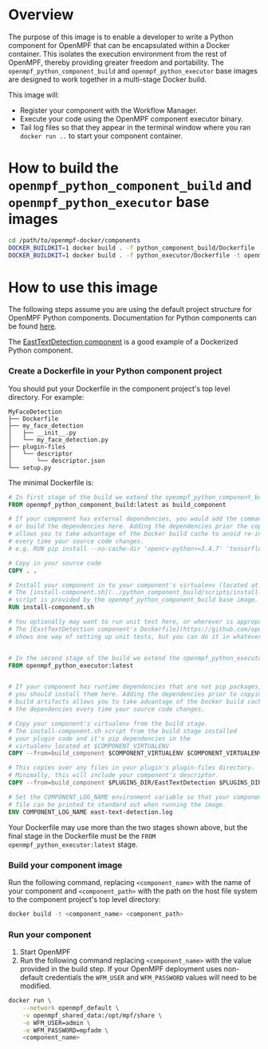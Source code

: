 Overview
==================
The purpose of this image is to enable a developer to write a Python component for OpenMPF that can be encapsulated
within a Docker container. This isolates the execution environment from the rest of OpenMPF,
thereby providing greater freedom and portability. The `openmpf_python_component_build` and `openmpf_python_executor` 
base images are designed to work together in a multi-stage Docker build.

This image will:

- Register your component with the Workflow Manager.
- Execute your code using the OpenMPF component executor binary.
- Tail log files so that they appear in the terminal window where you ran `docker run ..`
  to start your component container.
  
  
How to build the `openmpf_python_component_build` and `openmpf_python_executor` base images
======================================================
```bash
cd /path/to/openmpf-docker/components
DOCKER_BUILDKIT=1 docker build . -f python_component_build/Dockerfile -t openmpf_python_component_build
DOCKER_BUILDKIT=1 docker build . -f python_executor/Dockerfile -t openmpf_python_executor
```


How to use this image
===========================
The following steps assume you are using the default project structure for OpenMPF Python components. Documentation
for Python components can be found [here](https://openmpf.github.io/docs/site/Python-Batch-Component-API). 

The [EastTextDetection component](https://github.com/openmpf/openmpf-components/tree/master/python/EastTextDetection) 
is a good example of a Dockerized Python component.

### Create a Dockerfile in your Python component project
You should put your Dockerfile in the component project's top level directory. For example:
```
MyFaceDetection
├── Dockerfile
├── my_face_detection
│   ├── __init__.py
│   └── my_face_detection.py
├── plugin-files
│   └── descriptor
│       └── descriptor.json
└── setup.py
```

The minimal Dockerfile is:
```dockerfile
# In first stage of the build we extend the openmpf_python_component_build base image.
FROM openmpf_python_component_build:latest as build_component

# If your component has external dependencies, you would add the commands necessary to download 
# or build the dependencies here. Adding the dependencies prior the copying in your source code 
# allows you to take advantage of the Docker build cache to avoid re-installing the dependencies 
# every time your source code changes.
# e.g. RUN pip install --no-cache-dir 'opencv-python>=3.4.7' 'tensorflow>=2.1.0'

# Copy in your source code
COPY . .

# Install your component in to your component's virtualenv (located at $COMPONENT_VIRTUALENV)
# The [install-component.sh](../python_component_build/scripts/install-component.sh) 
# script is provided by the openmpf_python_component_build base image.
RUN install-component.sh

# You optionally may want to run unit test here, or wherever is appropriate for your Dockerfile. 
# The [EastTextDetection component's Dockerfile](https://github.com/openmpf/openmpf-components/blob/master/python/EastTextDetection/Dockerfile) 
# shows one way of setting up unit tests, but you can do it in whatever way you see fit. 


# In the second stage of the build we extend the openmpf_python_executor base image
FROM openmpf_python_executor:latest


# If your component has runtime dependencies that are not pip packages, 
# you should install them here. Adding the dependencies prior to copying your component's 
# build artifacts allows you to take advantage of the Docker build cache to avoid re-installing
# the dependencies every time your source code changes.

# Copy your component's virtualenv from the build stage.
# The install-component.sh script from the build stage installed 
# your plugin code and it's pip dependencies in the 
# virtualenv located at $COMPONENT_VIRTUALENV
COPY --from=build_component $COMPONENT_VIRTUALENV $COMPONENT_VIRTUALENV

# This copies over any files in your plugin's plugin-files directory.
# Minimally, this will include your component's descriptor.
COPY --from=build_component $PLUGINS_DIR/EastTextDetection $PLUGINS_DIR/EastTextDetection

# Set the COMPONENT_LOG_NAME environment variable so that your component's log 
# file can be printed to standard out when running the image. 
ENV COMPONENT_LOG_NAME east-text-detection.log
```

Your Dockerfile may use more than the two stages shown above, but the final stage in the Dockerfile must be the
`FROM openmpf_python_executor:latest` stage.


### Build your component image
Run the following command, replacing `<component_name>` with the name of your component and `<component_path>` with the
path on the host file system to the component project's top level directory:
```bash
docker build -t <component_name> <component_path>
```


### Run your component
1. Start OpenMPF
2. Run the following command replacing `<component_name>` with the value provided in the build step. 
   If your OpenMPF deployment uses non-default credentials the `WFM_USER` and `WFM_PASSWORD` values will need to be 
   modified.
```bash
docker run \
    --network openmpf_default \
    -v openmpf_shared_data:/opt/mpf/share \
    -e WFM_USER=admin \
    -e WFM_PASSWORD=mpfadm \
    <component_name>
```
